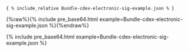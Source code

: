 ~~~
{ % include_relative Bundle-cdex-electronic-sig-example.json % }
~~~

{%raw%}{% include pre_base64.html example=Bundle-cdex-electronic-sig-example.json %}{%endraw%}

{% include pre_base64.html example=Bundle-cdex-electronic-sig-example.json %}
